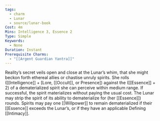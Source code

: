 ```yaml
---
tags:
  - charm
  - Lunar
  - source/lunar-book
Cost: 4m
Mins: Intelligence 3, Essence 2
Type: Simple
Keywords:
  - None
Duration: Instant
Prerequisite Charms:
  - "[[Argent Guardian Yantra]]"
---
```

Reality’s secret veils open and close at the Lunar’s whim, that she might beckon forth ethereal allies or chastise unruly spirits. She rolls ([[Intelligence]] + [Lore, [[Occult]], or Presence]) against the ([[Essence]] + 2) of a dematerialized spirit she can perceive within medium range. If successful, the spirit materializes without paying the usual cost. The Lunar may strip the spirit of its ability to dematerialize for (her [[Essence]]) rounds. Spirits may pay one [[Willpower]] to remain dematerialized if their [[Essence]] exceeds the Lunar’s, or if they have an applicable Defining [[Intimacy]].